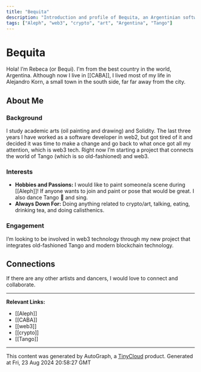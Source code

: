 ```yaml
---
title: "Bequita"
description: "Introduction and profile of Bequita, an Argentinian software developer and artist engaged in web3 projects and tango."
tags: ["Aleph", "web3", "crypto", "art", "Argentina", "Tango"]
---
```


# Bequita

Hola! I’m Rebeca (or Bequi). I'm from the best country in the world, Argentina. Although now I live in [[CABA]], I lived most of my life in Alejandro Korn, a small town in the south side, far far away from the city.

## About Me

### Background
I study academic arts (oil painting and drawing) and Solidity. The last three years I have worked as a software developer in web2, but got tired of it and decided it was time to make a change and go back to what once got all my attention, which is web3 tech. Right now I’m starting a project that connects the world of Tango (which is so old-fashioned) and web3.

### Interests
- **Hobbies and Passions:** I would like to paint someone/a scene during [[Aleph]]! If anyone wants to join and paint or pose that would be great. I also dance Tango 💃 and sing. 
- **Always Down For:** Doing anything related to crypto/art, talking, eating, drinking tea, and doing calisthenics.

### Engagement
I’m looking to be involved in web3 technology through my new project that integrates old-fashioned Tango and modern blockchain technology.

## Connections
If there are any other artists and dancers, I would love to connect and collaborate.

---

**Relevant Links:**
- [[Aleph]]
- [[CABA]]
- [[web3]]
- [[crypto]]
- [[Tango]]

---
This content was generated by AutoGraph, a [TinyCloud](https://tinycloud.xyz/) product.
Generated at Fri, 23 Aug 2024 20:58:27 GMT